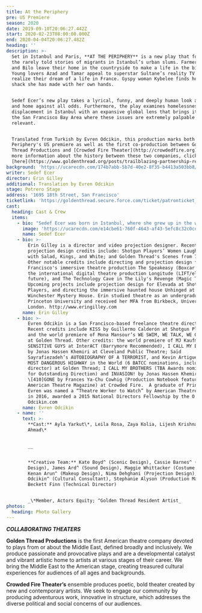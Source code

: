 ```yaml
---
title: At the Periphery
pre: US Premiere
season: 2020
date: 2019-09-10T20:06:27.442Z
start: 2020-02-23T08:00:00.000Z
end: 2020-04-04T20:06:27.482Z
heading: ''
description: >-
  Set in Istanbul and Paris, **AT THE PERIPHERY** is a new play that focuses on
  the rarely told stories of migrants in Istanbul’s urban slums. Farmers Dilcha
  and Bilo leave their home in the countryside to make a life in the big city.
  Young lovers Azad and Tamar appeal to superstar Sultane’s reality TV show to
  realize their dream of a life in France. Gyspy woman Kybelee finds home in a
  shack she has made with her own hands.


  Sedef Ecer’s new play takes a lyrical, funny, and deeply human look at hope
  and home against all odds. Furthermore, the play examines homelessness and
  displacement in Istanbul with an expansive global lens that brings it home to
  the San Francisco Bay Area where these issues are extremely palpable and
  relevant. 


  Translated from Turkish by Evren Odcikin, this production marks both At the
  Periphery's US premiere as well as the first co-production between Golden
  Thread Productions and [Crowded Fire Theater](http://crowdedfire.org). For
  more information about the history between these two companies, click
  [here](https://www.goldenthread.org/posts/trailblazing-partnership-results-in-multiple-wins-for-two-exemplary-bay-area-theatre-companies/).
background: 'https://ucarecdn.com/174b7abb-5b7d-40e2-8f35-b4413a503bb8/'
writer: Sedef Ecer
director: Erin Gilley
additional: Translation by Evren Odcikin
stage: Potrero Stage
address: '1695 18th Street, San Francisco'
ticketlink: 'https://goldenthread.secure.force.com/ticket/patronticket__publicticketapp#/ '
cast:
  heading: Cast & Crew
  items:
    - bio: "Sedef Ecer was born in Istanbul, where she grew up in the world of movie-making, theatre and television. She has written numerous articles or opinion pieces for national newspapers or magazines, novels, screenplays, explored new genres with transmedia stories and translated Charlotte Delbo, and Saint-Exupery's works into Turkish. But her major work is in the field of theater, in French. Now living in Paris and writing in French, her plays are published by Les Éditions de l'Amandier, Les Éditions l'Espace d'un Instant, Lansman and l'Avant-Scène in France, and translated into Polish, Turkish, Armenian, German, Greek, and English. Ms. Ecer's plays have been seen across Europe at venues including Metz Opera House, National Theatre Le Liberté, Théâtre du Peuple, Aalen Stadt Theater, and Théâtre National de Strasbourg. \r\n\nShe is one of the three women writers who founded the Parlement des Écrivaines \rFrancophones, and is entered in the 2014 Dictionnaire Universel des Créatrices (The Universal Dictionary of Women Creators Worldwide, supported by Unesco). She is represented by Zelig in France, Merlin Verlag in Germany, and Habitus in Turkey. https://www.sedefecer.com"
      image: 'https://ucarecdn.com/e14cbe61-760f-4643-af43-5efc8c32c0cd/'
      name: Sedef Ecer
    - bio: >-
        Erin Gilley is a director and video projection designer. Recent
        projection design credits include: Shotgun Players’ Women Laughing Alone
        with Salad, Kings, and White; and Golden Thread's Scenes from 71* Years.
        Other notable credits include directing and projection design for San
        Francisco's immersive theatre production The Speakeasy (Boxcar Theatre),
        the international digital theatre production Longitude (LIFT/elastic
        future), and The Technology Cave in The Lily's Revenge (Magic Theatre).
        Upcoming projects include projection design for Elevada at Shotgun
        Players, and directing the immersive haunted house Unhinged at
        Winchester Mystery House. Erin studied theatre as an undergraduate at
        Princeton University and received her MFA from Birkbeck, University of
        London. http://www.eringilley.com
      name: Erin Gilley
    - bio: >-
        Evren Odcikin is a San Francisco-based freelance theatre director.
        Recent credits include KISS by Guillermo Calderón at Shotgun Players,
        and the world premiere of Mona Mansour’s WE SWIM, WE TALK, WE GO TO WAR
        at Golden Thread. Other credits: the world premiere of MJ Kaufman’s
        SENSITIVE GUYS at InterACT (Barrymore Recommended), I CALL MY BROTHERS
        by Jonas Hassen Khemiri at Cleveland Public Theatre; Saïd
        Sayrafiezadeh’s AUTOBIOGRAPHY OF A TERRORIST, and Kevin Artigue’s THE
        MOST DANGEROUS HIGHWAY in the World (6 BATCC nominations, including best
        director) at Golden Thread; I CALL MY BROTHERS (TBA Awards nomination
        for Outstanding Direction) and INVASION! by Jonas Hassen Khemiri and
        \[410]GONE by Frances Ya-Chu Cowhig (Production Notebook feature in
        American Theatre Magazine) at Crowded Fire.  A graduate of Princeton,
        Evren was named a “Theatre Worker to Watch” by American Theatre Magazine
        in 2016, awarded a 2015 National Directors Fellowship by the O’Neill.
        Odcikin.com
      name: Evren Odcikin
    - name: ''
      text: >-
        **Cast:** Ayla Yarkut\*, Leila Rosa, Zaya Kolia, Lijesh Krishnan, Sofia
        Ahmad\*


        __


        **Creative Team:** Kate Boyd^ (Scenic Design), Cassie Barnes^ (Lighting
        Design), James Ard^ (Sound Design), Maggie Whittacker (Costume Design),
        Kenan Arun^ (Makeup Design), Nima Dehghani (Projection Design), Evren
        Odcikin^ (Cultural Consultant), Stephanie Alyson (Production Manager),
        Beckett Finn (Technical Director)


        _\*Member, Actors Equity; ^Golden Thread Resident Artist_
photos:
  heading: Photo Gallery
---
```

**_COLLABORATING THEATERS_**

**Golden Thread Productions** is the first American theatre company devoted to plays from or about the Middle East, defined broadly and inclusively. We produce passionate and provocative plays and are a developmental catalyst and vibrant artistic home to artists at various stages of their career. We bring the Middle East to the American stage, creating treasured cultural experiences for audiences of all ages and backgrounds.  

**Crowded Fire Theater’s** ensemble produces poetic, bold theater created by new and contemporary artists. We seek to engage our community by producing adventurous work, innovative in structure, which addresses the diverse political and social concerns of our audiences.
